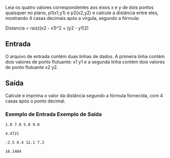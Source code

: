 Leia os quatro valores correspondentes aos eixos x e y de dois pontos quaisquer no plano, p1(x1,y1) e p2(x2,y2) e calcule a distância entre eles, mostrando 4 casas decimais após a vírgula, segundo a fórmula:

Distancia = raiz((x2 - x1)^2 + (y2 - y1)2)

## Entrada
O arquivo de entrada contém duas linhas de dados. A primeira linha contém dois valores de ponto flutuante: x1 y1 e a segunda linha contém dois valores de ponto flutuante x2 y2.

## Saída
Calcule e imprima o valor da distância segundo a fórmula fornecida, com 4 casas após o ponto decimal.

### Exemplo de Entrada	Exemplo de Saída

``
1.0 7.0
5.0 9.0
``

``4.4721``


``
-2.5 0.4
12.1 7.3
``

``16.1484``
